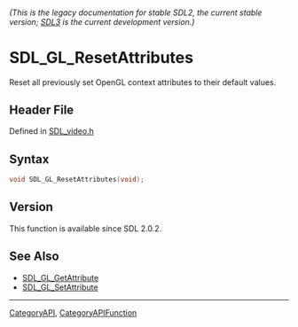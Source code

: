 ###### (This is the legacy documentation for stable SDL2, the current stable version; [SDL3](https://wiki.libsdl.org/SDL3/) is the current development version.)
# SDL_GL_ResetAttributes

Reset all previously set OpenGL context attributes to their default values.

## Header File

Defined in [SDL_video.h](https://github.com/libsdl-org/SDL/blob/SDL2/include/SDL_video.h)

## Syntax

```c
void SDL_GL_ResetAttributes(void);

```

## Version

This function is available since SDL 2.0.2.

## See Also

* [SDL_GL_GetAttribute](SDL_GL_GetAttribute)
* [SDL_GL_SetAttribute](SDL_GL_SetAttribute)

----
[CategoryAPI](CategoryAPI), [CategoryAPIFunction](CategoryAPIFunction)

